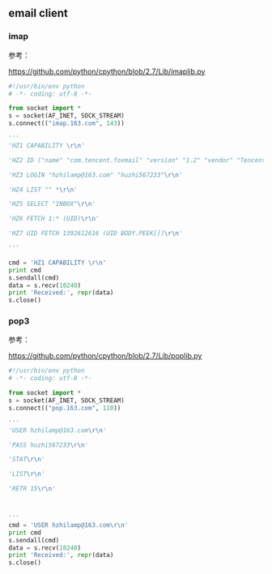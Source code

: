 ## email client

### imap

参考：

https://github.com/python/cpython/blob/2.7/Lib/imaplib.py

```python
#!/usr/bin/env python
# -*- coding: utf-8 -*-

from socket import *
s = socket(AF_INET, SOCK_STREAM)
s.connect(("imap.163.com", 143))

'''
'HZ1 CAPABILITY \r\n'

'HZ2 ID ("name" "com.tencent.foxmail" "version" "1.2" "vendor" "Tencent Limited" "contact" "foxmailapp@qq.com")\r\n'

'HZ3 LOGIN "hzhilamp@163.com" "huzhi567233"\r\n'

'HZ4 LIST "" *\r\n'

'HZ5 SELECT "INBOX"\r\n'

'HZ6 FETCH 1:* (UID)\r\n'

'HZ7 UID FETCH 1392612616 (UID BODY.PEEK[])\r\n'

'''

cmd = 'HZ1 CAPABILITY \r\n'
print cmd
s.sendall(cmd)
data = s.recv(10240)
print 'Received:', repr(data)
s.close()

```

### pop3

参考：

https://github.com/python/cpython/blob/2.7/Lib/poplib.py

```python
#!/usr/bin/env python
# -*- coding: utf-8 -*-

from socket import *
s = socket(AF_INET, SOCK_STREAM)
s.connect(("pop.163.com", 110))

'''
'USER hzhilamp@163.com\r\n'

'PASS huzhi567233\r\n'

'STAT\r\n'

'LIST\r\n'

'RETR 15\r\n'



'''
cmd = 'USER hzhilamp@163.com\r\n'
print cmd
s.sendall(cmd)
data = s.recv(10240)
print 'Received:', repr(data)
s.close()

```